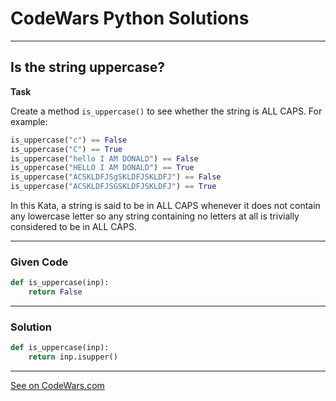 # CodeWars Python Solutions

---

## Is the string uppercase?


**Task**

Create a method `is_uppercase()` to see whether the string is ALL CAPS. For example:

```python
is_uppercase("c") == False
is_uppercase("C") == True
is_uppercase("hello I AM DONALD") == False
is_uppercase("HELLO I AM DONALD") == True
is_uppercase("ACSKLDFJSgSKLDFJSKLDFJ") == False
is_uppercase("ACSKLDFJSGSKLDFJSKLDFJ") == True
```


In this Kata, a string is said to be in ALL CAPS whenever it does not contain any lowercase letter so any string containing no letters at all is trivially considered to be in ALL CAPS.


---

### Given Code


```python
def is_uppercase(inp):
    return False
```

---

### Solution


```python
def is_uppercase(inp):
    return inp.isupper()
```

---


[See on CodeWars.com](https://www.codewars.com/kata/56cd44e1aa4ac7879200010b)
